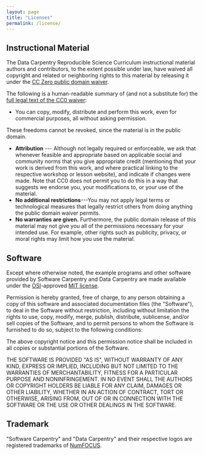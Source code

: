 ```yaml
---
layout: page
title: "Licenses"
permalink: /license/
---
```

## Instructional Material

The Data Carpentry Reproducible Science Curriculum instructional material
authors and contributors, to the extent possible under law, have waived
all copyright and related or neighboring rights to this material by releasing
it under the [CC Zero public domain waiver][cc0-human].

The following is a human-readable summary of (and not a substitute for) the
[full legal text of the CC0 waiver][cc0-legal]:

* You can copy, modify, distribute and perform this work, even for commercial purposes, all without asking permission.

These freedoms cannot be revoked, since the material is in the public domain.

* **Attribution** --- Although not legally required or enforceable, we ask
  that whenever feasible and appropriate based on applicable social and
  community norms that you give appropriate credit (mentioning that
  your work is derived from this work, and where practical linking to
  the respective workshop or lesson website), and indicate if changes were
  made. Note that CC0 does not permit you to do this in a way that suggests
  we endorse you, your modifications to, or your use of the material.
* **No additional restrictions**---You may not apply legal terms or
  technological measures that legally restrict others from doing
  anything the public domain waiver permits.
* **No warranties are given.** Furthermore, the public domain release of this
  material may not give you all of the permissions necessary for your intended
  use. For example, other rights such as publicity, privacy, or moral rights
  may limit how you use the material.

## Software

Except where otherwise noted, the example programs and other software
provided by Software Carpentry and Data Carpentry are made available under the
[OSI][osi]-approved
[MIT license][mit-license].

Permission is hereby granted, free of charge, to any person obtaining
a copy of this software and associated documentation files (the
"Software"), to deal in the Software without restriction, including
without limitation the rights to use, copy, modify, merge, publish,
distribute, sublicense, and/or sell copies of the Software, and to
permit persons to whom the Software is furnished to do so, subject to
the following conditions:

The above copyright notice and this permission notice shall be
included in all copies or substantial portions of the Software.

THE SOFTWARE IS PROVIDED "AS IS", WITHOUT WARRANTY OF ANY KIND,
EXPRESS OR IMPLIED, INCLUDING BUT NOT LIMITED TO THE WARRANTIES OF
MERCHANTABILITY, FITNESS FOR A PARTICULAR PURPOSE AND
NONINFRINGEMENT. IN NO EVENT SHALL THE AUTHORS OR COPYRIGHT HOLDERS BE
LIABLE FOR ANY CLAIM, DAMAGES OR OTHER LIABILITY, WHETHER IN AN ACTION
OF CONTRACT, TORT OR OTHERWISE, ARISING FROM, OUT OF OR IN CONNECTION
WITH THE SOFTWARE OR THE USE OR OTHER DEALINGS IN THE SOFTWARE.

## Trademark

"Software Carpentry" and "Data Carpentry" and their respective logos
are registered trademarks of [NumFOCUS][numfocus].

[cc0-human]: https://creativecommons.org/publicdomain/zero/1.0/
[cc0-legal]: https://creativecommons.org/publicdomain/zero/1.0/legalcode
[mit-license]: http://opensource.org/licenses/mit-license.html
[numfocus]: http://numfocus.org/
[osi]: http://opensource.org
